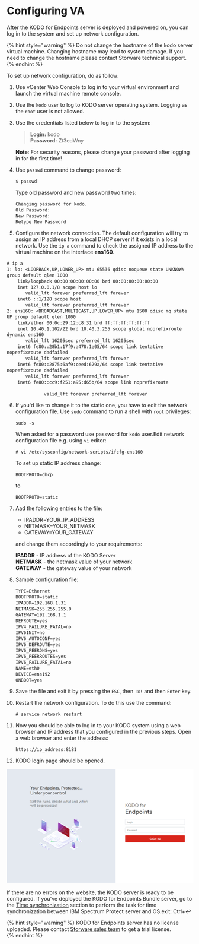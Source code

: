 # Configuring VA

After the KODO for Endpoints server is deployed and powered on, you can log in to the system and set up network configuration.

{% hint style="warning" %}
Do not change the hostname of the kodo server virtual machine. Changing hostname may lead to system damage. If you need to change the hostname please contact Storware technical support.
{% endhint %}

To set up network configuration, do as follow:

1. Use vCenter Web Console to log in to your virtual environment and launch the virtual machine remote console.
2.  Use the `kodo` user to log to KODO server operating system. Logging as the `root` user is not allowed.
3. Use the credentials listed below to log in to the system:

   > **Login:** kodo  
   > **Password:** Zt3edWny

   **Note**: For security reasons, please change your password after logging in for the first time!

4. Use `passwd` command to change password:

   ```text
   $ passwd
   ```

   Type old password and new password two times:

   ```text
   Changing password for kodo.
   Old Password:
   New Password:
   Retype New Password
   ```

5.  Configure the network connection. The default configuration will try to assign an IP address from a local DHCP server if it exists in a local network. Use the `ip a`  command to check the assigned IP address to the virtual machine on the interface **ens160**.



   ```text
   # ip a
   1: lo: <LOOPBACK,UP,LOWER_UP> mtu 65536 qdisc noqueue state UNKNOWN group default qlen 1000
       link/loopback 00:00:00:00:00:00 brd 00:00:00:00:00:00
       inet 127.0.0.1/8 scope host lo
          valid_lft forever preferred_lft forever
       inet6 ::1/128 scope host
          valid_lft forever preferred_lft forever
   2: ens160: <BROADCAST,MULTICAST,UP,LOWER_UP> mtu 1500 qdisc mq state UP group default qlen 1000
       link/ether 00:0c:29:12:c8:31 brd ff:ff:ff:ff:ff:ff
       inet 10.40.1.102/22 brd 10.40.3.255 scope global noprefixroute dynamic ens160
          valid_lft 16205sec preferred_lft 16205sec
       inet6 fe80::28b1:17f9:a478:1e05/64 scope link tentative noprefixroute dadfailed
          valid_lft forever preferred_lft forever
       inet6 fe80::2875:6af9:ceed:629a/64 scope link tentative noprefixroute dadfailed
          valid_lft forever preferred_lft forever
       inet6 fe80::cc9:f251:a95:d65b/64 scope link noprefixroute

                 valid_lft forever preferred_lft forever
   ```

6. If you'd like to change it to the static one, you have to edit the network configuration file. Use `sudo` command to run a shell with `root` privileges:

   ```text
   sudo -s
   ```

   When asked for a password use password for `kodo` user.Edit network configuration file e.g. using `vi` editor:

   ```text
   # vi /etc/sysconfig/network-scripts/ifcfg-ens160
   ```

   To set up static IP address change:

   ```text
   BOOTPROTO=dhcp
   ```

   to

   ```text
   BOOTPROTO=static
   ```

7. Aad the following entries to the file:

   * IPADDR=YOUR\_IP\_ADDRESS
   * NETMASK=YOUR\_NETMASK
   * GATEWAY=YOUR\_GATEWAY

   and change them accordingly to your requirements:

   **IPADDR** - IP address of the KODO Server  
   **NETMASK** - the netmask value of your network  
   **GATEWAY** - the gateway value of your network

8. Sample configuration file:

   ```text
   TYPE=Ethernet
   BOOTPROTO=static
   IPADDR=192.168.1.31
   NETMASK=255.255.255.0
   GATEWAY=192.168.1.1
   DEFROUTE=yes
   IPV4_FAILURE_FATAL=no
   IPV6INIT=no
   IPV6_AUTOCONF=yes
   IPV6_DEFROUTE=yes
   IPV6_PEERDNS=yes
   IPV6_PEERROUTES=yes
   IPV6_FAILURE_FATAL=no
   NAME=eth0
   DEVICE=ens192
   ONBOOT=yes
   ```

9. Save the file and exit it by pressing the `ESC`, then `:x!` and then `Enter` key.
10. Restart the network configuration. To do this use the command:

    ```text
    # service network restart
    ```

11. Now you should be able to log in to your KODO system using a web browser and IP address that you configured in the previous steps. Open a  web browser and enter the address:

    ```text
    https://ip_address:8181
    ```

12. KODO login page should be opened.

![](../../../.gitbook/assets/image%20%2893%29.png)

If there are no errors on the website, the KODO server is ready to be configured. If you've deployed the KODO for Endpoints Bundle server, go to the [Time synchronization](https://app.gitbook.com/@storware/s/kodo-for-endpoints/~/drafts/-MfrRWC5zUfDBTlET1sQ/deployment/virtual-appliance-vmware/configuring-va/time-synchronization-and-password-changing/@drafts) section to perform the task for time synchronization between IBM Spectrum Protect server and OS.exit: Ctrl+↩

{% hint style="warning" %}
KODO for Endpoints server has no license uploaded. Please contact [Storware sales team](mailto:sales@storware.eu) to get a trial license.  
{% endhint %}

